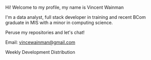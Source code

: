 Hi! Welcome to my profile, my name is Vincent Wainman

I'm a data analyst, full stack developer in training and recent BCom graduate in MIS with a minor in computing science. 

Peruse my repositories and let's chat!

Email: vincewainman@gmail.com

<div text-align="center"> Weekly Development Distribution </div>
<!--START_SECTION:waka-->
<!--END_SECTION:waka-->
